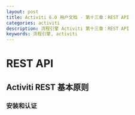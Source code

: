 ```yaml
---
layout: post
title: Activiti 6.0 用户文档 - 第十三章：REST API
categories: activiti
description: 流程引擎 Activiti 第十三章：REST API
keywords: 流程引擎, activiti
---
```

# REST API
## Activiti REST 基本原则
### 安装和认证
